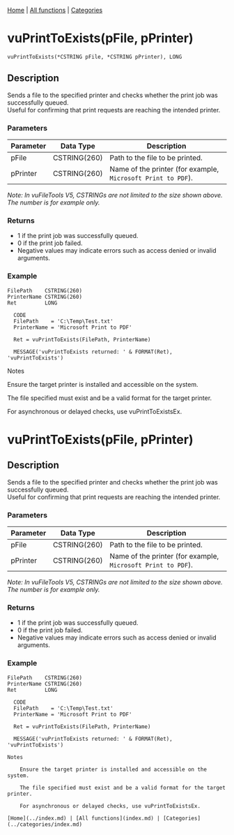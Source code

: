 [Home](../index.md) | [All functions](index.md) | [Categories](../categories/index.md)

# vuPrintToExists(pFile, pPrinter)

```Prototype
vuPrintToExists(*CSTRING pFile, *CSTRING pPrinter), LONG
```


## Description
Sends a file to the specified printer and checks whether the print job was successfully queued.  
Useful for confirming that print requests are reaching the intended printer.

### Parameters

| Parameter | Data Type    | Description                                                                 |
|-----------|--------------|-----------------------------------------------------------------------------|
| pFile     | CSTRING(260) | Path to the file to be printed.                                             |
| pPrinter  | CSTRING(260) | Name of the printer (for example, `Microsoft Print to PDF`).                 |

_Note: In vuFileTools V5, CSTRINGs are not limited to the size shown above. The number is for example only._

### Returns
- 1 if the print job was successfully queued.  
- 0 if the print job failed.  
- Negative values may indicate errors such as access denied or invalid arguments.

### Example

```Clarion
FilePath    CSTRING(260)
PrinterName CSTRING(260)
Ret         LONG

  CODE
  FilePath    = 'C:\Temp\Test.txt'
  PrinterName = 'Microsoft Print to PDF'

  Ret = vuPrintToExists(FilePath, PrinterName)

  MESSAGE('vuPrintToExists returned: ' & FORMAT(Ret), 'vuPrintToExists')

```
Notes

Ensure the target printer is installed and accessible on the system.

The file specified must exist and be a valid format for the target printer.

For asynchronous or delayed checks, use vuPrintToExistsEx.

# vuPrintToExists(pFile, pPrinter)

## Description
Sends a file to the specified printer and checks whether the print job was successfully queued.  
Useful for confirming that print requests are reaching the intended printer.

### Parameters

| Parameter | Data Type    | Description                                                                 |
|-----------|--------------|-----------------------------------------------------------------------------|
| pFile     | CSTRING(260) | Path to the file to be printed.                                             |
| pPrinter  | CSTRING(260) | Name of the printer (for example, `Microsoft Print to PDF`).                 |

_Note: In vuFileTools V5, CSTRINGs are not limited to the size shown above. The number is for example only._

### Returns
- 1 if the print job was successfully queued.  
- 0 if the print job failed.  
- Negative values may indicate errors such as access denied or invalid arguments.

### Example

```Clarion
FilePath    CSTRING(260)
PrinterName CSTRING(260)
Ret         LONG

  CODE
  FilePath    = 'C:\Temp\Test.txt'
  PrinterName = 'Microsoft Print to PDF'

  Ret = vuPrintToExists(FilePath, PrinterName)

  MESSAGE('vuPrintToExists returned: ' & FORMAT(Ret), 'vuPrintToExists')

Notes

    Ensure the target printer is installed and accessible on the system.

    The file specified must exist and be a valid format for the target printer.

    For asynchronous or delayed checks, use vuPrintToExistsEx.

[Home](../index.md) | [All functions](index.md) | [Categories](../categories/index.md)
